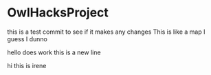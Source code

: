 # OwlHacksProject
this is a test commit to see if it makes any changes
This is like a map I guess I dunno



hello does work
this is a new line

hi this is irene